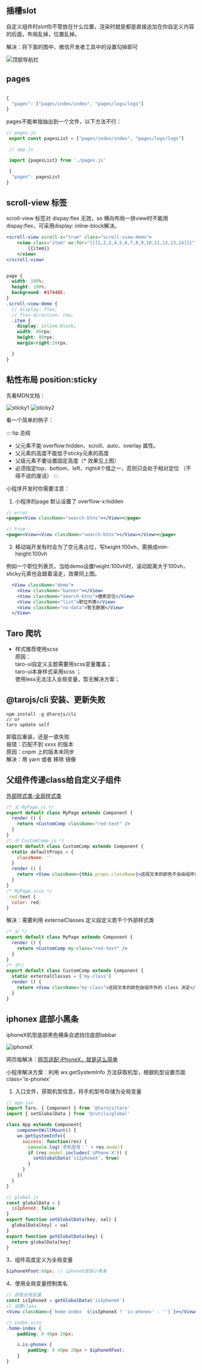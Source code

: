 ## 插槽slot
自定义组件时slot你不管放在什么位置，渲染时就是都是直接追加在你自定义内容的后面，布局乱掉，位置乱掉。

解决：将下面的图中，微信开发者工具中的设置勾掉即可

![顶部导航栏](./img/solt.png)

<!-- [围观踩坑 go >>](/wechat/taro.html#插槽slot) -->


## pages

```js

{
  "pages": ["pages/index/index", "pages/logs/logs"]
}

```
pages不能单独抽出到一个文件，以下方法不行：

```js
// pages.js
 export const pagesList = ["pages/index/index", "pages/logs/logs"]

 // app.js

 import {pagesList} from './pages.js'

 {
  "pages": pagesList
}
```
## scroll-view 标签

scroll-view 标签对 dispay:flex 无效，so 横向布局一排view时不能用dispay:flex，可采用display: inline-block解决。
```jsx
<scroll-view scroll-x="true" class="scroll-view-demo">
    <view class="item" wx:for="{{[1,2,3,4,5,6,7,8,9,10,11,12,13,14]}}" wx:key="{{index}}">
        {{item}}
    </view>
</scroll-view>

```

```scss

page {
  width: 100%;
  height: 100%;
  background: #17448E;
}
.scroll-view-demo {
  // display: flex;
  // flex-direction: row;
  .item {
    display: inline-block;
    width: 80rpx;
    height: 80rpx;
    margin-right:20rpx;

  }
}
```


## 粘性布局 position:sticky

先看MDN文档：

![sticky1](./img/sticky1.png)
![sticky2](./img/sticky2.png)


看一个简单的例子：

<StickyOne/>

::: tip 总结   
* 父元素不能 overflow:hidden、scroll、auto、overlay 属性。
* 父元素的高度不能低于sticky元素的高度
* 父级元素不要设置固定高度（* 效果见上图）
* 必须指定top、bottom、left、right4个值之一，否则只会处于相对定位 （不得不说的废话）
:::

小程序开发时你需要注意：

1. 小程序的page 默认设置了 overflow-x:hidden
```jsx
// error
<page><View className="search-btns"></View></page>

// true：
<page><View><View className="search-btns"></View></View></page>

```

2. 移动端开发有时会为了空元素占位，写height:100vh，需换成min-height:100vh

例如一个职位列表页，当给demo设置height:100vh时，滚动距离大于100vh，sticky元素也会跟着滚走，效果同上图。

```jsx
  <View className="demo">
    <View className="banner"></View>
    <View className="search-btns">搜索定位</View>
    <View className="list">职位列表</View>
    <View className="no-data">暂无数据</View>
  </View>

```



## Taro 爬坑

* 样式推荐使用scss  
  原因：  
  taro-ui自定义主题需要用scss变量覆盖；  
  taro-ui本身样式采用scss ；  
  使用less无法注入全局变量，暂无解决方案；  


## @tarojs/cli 安装、更新失败

```
npm install -g @tarojs/cli
// or
taro update self
```

卸载后重装，还是一直失败  
报错：匹配不到 xxxx 的版本  
原因：cnpm 上的版本未同步  
解决：用 yarn  或者 移除 镜像   


## 父组件传递class给自定义子组件
[外部样式类-全局样式类](https://nervjs.github.io/taro/docs/component-style.html)

```jsx
/* 父 MyPage.js */
export default class MyPage extends Component {
  render () {
    return <CustomComp className="red-text" />
  }
}
/* 子 CustomComp.js */
export default class CustomComp extends Component {
  static defaultProps = {
    className: ''
  }
  render () {
    return <View className={this.props.className}>这段文本的颜色不会由组件外的 class 决定</View>
  }
}
/* MyPage.scss */
.red-text {
  color: red;
}

```
解决：需要利用 externalClasses 定义段定义若干个外部样式类

```jsx
/* 父 */
export default class MyPage extends Component {
  render () {
    return <CustomComp my-class="red-text" />
  }
}
/* 子*/
export default class CustomComp extends Component {
  static externalClasses = ['my-class']
  render () {
    return <View className="my-class">这段文本的颜色由组件外的 class 决定</View>
  }
}

```



## iphonex 底部小黑条

iphoneX机型底部黑色横条会遮挡住底部tabbar

![iphoneX](../images/clipboard.png)

网页版解决：[网页适配 iPhoneX，就是这么简单](https://aotu.io/notes/2017/11/27/iphonex/?utm_source=tuicool&utm_medium=referral)

小程序解决方案：利用 wx.getSystemInfo 方法获取机型，根据机型设置页面class='is-phonex'

1. 入口文件，获取机型信息，将手机型号存储为全局变量
```jsx
// app.jsx
import Taro, { Component } from '@tarojs/taro'
import { setGlobalData } from '@/utils/global'

class App extends Component{
    componentWillMount() {
    wx.getSystemInfo({
      success: function(res) {
        console.log('手机型号：' + res.model)
        if (res.model.includes('iPhone X')) {
          setGlobalData('isIphoneX', true)
        }
      }
    })
  }
}
```
```jsx
// global.js
const globalData = {
  isIphoneX: false
}
export function setGlobalData(key, val) {
  globalData[key] = val
}
export function getGlobalData(key) {
  return globalData[key]
}
```
3、组件高度定义为全局变量
```scss
$iphoneXFoot:68px; // iphoneX底部小黑条
```
4、使用全局变量控制类名
```jsx
// 获取全局变量
const isIphoneX = getGlobalData('isIphoneX')
// 设置class
<View className={`home-index  ${isIphoneX ? 'is-phonex' : ''}`}></View>
```
```scss
// index.scss
.home-index {
    padding: 0 40px 20px;

    &.is-phonex {
        padding: 0 40px 20px + $iphoneXFoot;
    }
}
```


